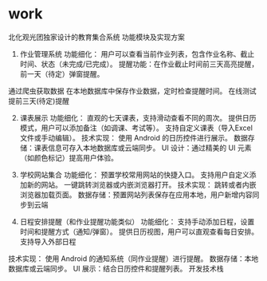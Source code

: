 # work
北化观光团独家设计的教育集合系统
功能模块及实现方案
1. 作业管理系统
功能细化：
用户可以查看当前作业列表，包含作业名称、截止时间、状态（未完成/已完成）。
提醒功能：在作业截止时间前三天高亮提醒，前一天（待定）弹窗提醒。

通过爬虫获取数据
在本地数据库中保存作业数据，定时检查提醒时间。
在线测试提前三天(待定)提醒

2. 课表展示
功能细化：
直观的七天课表，支持滑动查看不同的周次。
提供日历模式，用户可以添加备注（如调课、考试等）。
支持自定义课表（导入Excel文件或手动编辑）。
技术实现：
使用 Android 的日历控件进行展示。
数据存储：课表信息可存入本地数据库或云端同步。
UI 设计：通过精美的 UI 元素（如颜色标记）提高用户体验。

3. 学校网站集合
功能细化：
预置学校常用网站的快捷入口。
支持用户自定义添加新的网站。
一键跳转浏览器或内嵌浏览器打开。
技术实现：
跳转或者内嵌浏览器加载页面。
数据存储：预置网站列表保存在应用本地，用户新增内容同步到云端

4. 日程安排提醒（和作业提醒功能类似）
功能细化：
支持手动添加日程，设置时间和提醒方式（通知/弹窗）。
提供日历视图，用户可以直观查看每日安排。
支持导入外部日程

技术实现：
使用 Android 的通知系统（同作业提醒）进行提醒。
数据存储：本地数据库或云端同步。
UI 展示：结合日历控件和提醒列表。
开发技术栈

